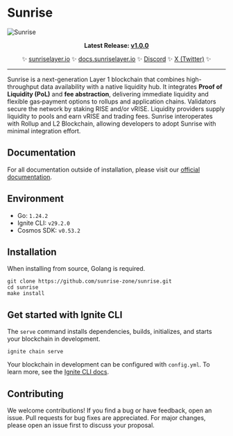 # Sunrise

![Sunrise](https://sunriselayer.io/banner.png)

<div align="center">

**Latest Release: [v1.0.0](https://github.com/sunrise-zone/sunrise/releases/tag/v1.0.0)**

✨ [sunriselayer.io](https://sunriselayer.io) ✨ [docs.sunriselayer.io](https://docs.sunriselayer.io) ✨ [Discord](https://discord.com/invite/sunrise) ✨ [X (Twitter)](https://x.com/SunriseLayer) ✨

</div>

---

Sunrise is a next-generation Layer 1 blockchain that combines high-throughput data availability with a native liquidity hub. It integrates **Proof of Liquidity (PoL)** and **fee abstraction**, delivering immediate liquidity and flexible gas‑payment options to rollups and application chains. Validators secure the network by staking RISE and/or vRISE. Liquidity providers supply liquidity to pools and earn vRISE and trading fees. Sunrise interoperates with Rollup and L2 Blockchain, allowing developers to adopt Sunrise with minimal integration effort.

## Documentation

For all documentation outside of installation, please visit our [official documentation](https://docs.sunriselayer.io/).

## Environment

- Go: `1.24.2`
- Ignite CLI: `v29.2.0`
- Cosmos SDK: `v0.53.2`

## Installation

When installing from source, Golang is required.

```shell
git clone https://github.com/sunrise-zone/sunrise.git
cd sunrise
make install
```

## Get started with Ignite CLI

The `serve` command installs dependencies, builds, initializes, and starts your blockchain in development.

```shell
ignite chain serve
```

Your blockchain in development can be configured with `config.yml`. To learn more, see the [Ignite CLI docs](https://docs.ignite.com).

## Contributing

We welcome contributions! If you find a bug or have feedback, open an issue. Pull requests for bug fixes are appreciated. For major changes, please open an issue first to discuss your proposal.
